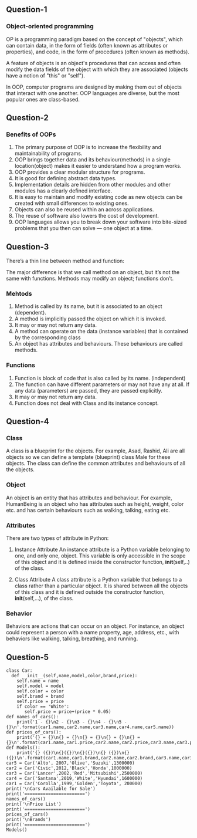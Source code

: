 ## Question-1

### Object-oriented programming

OP is a programming paradigm based on the concept of "objects", which can contain data, in the form of fields 
(often known as attributes or properties), and code, in the form of procedures (often known as methods).

A feature of objects is an object's procedures that can access and often modify the data fields of the object with which 
they are associated (objects have a notion of "this" or "self"). 

In OOP, computer programs are designed by making them out of objects that interact with one another.
OOP languages are diverse, but the most popular ones are class-based.

## Question-2

### Benefits of OOPs

1. The primary purpose of OOP is to increase the flexibility and maintainability of programs. 
2. OOP brings together data and its behaviour(methods) in a single location(object) makes it easier to understand how a 
   program works.
3. OOP provides a clear modular structure for programs.
4. It is good for defining abstract data types.
5. Implementation details are hidden from other modules and other modules has a clearly defined interface.
6. It is easy to maintain and modify existing code as new objects can be created with small differences to existing ones.
7. Objects can also be reused within an across applications. 
8. The reuse of software also lowers the cost of development. 
9. OOP languages allows you to break down your software into bite-sized problems that you then can solve — one object at a time. 

 ## Question-3

There’s a thin line between method and function:

The major difference is that we call method on an object, but it’s not the same with functions. 
Methods may modify an object; functions don’t.

### Mehtods
1. Method is called by its name, but it is associated to an object (dependent).
2. A method is implicitly passed the object on which it is invoked.
3. It may or may not return any data.
4. A method can operate on the data (instance variables) that is contained by the corresponding class
5. An object has attributes and behaviours. These behaviours are called methods.

### Functions
1. Function is block of code that is also called by its name. (independent)
2. The function can have different parameters or may not have any at all. If any data (parameters) are passed, 
they are passed explicitly.
3. It may or may not return any data.
4. Function does not deal with Class and its instance concept.

## Question-4

### Class
A class is a blueprint for the objects. For example, Asad, Rashid, Ali  are all objects so we can 
define a template (blueprint) class Male for these objects. The class can define the common attributes and behaviours of all 
the objects.

### Object
An object is an entity that has attributes and behaviour. For example, HumanBeing is an object who has attributes 
such as height, weight, color etc. and has certain behaviours such as walking, talking, eating etc.

### Attributes
There are two types of attribute in Python:
1. Instance Attribute
An instance attribute is a Python variable belonging to one, and only one, object. This variable is only 
accessible in the scope of this object and it is defined inside the constructor function, __init__(self,..) of the class.

2. Class Attribute
A class attribute is a Python variable that belongs to a class rather than a particular object. It is shared between all the objects of this class and it is defined outside the constructor function, __init__(self,...), 
of the class.

### Behavior
Behaviors are actions that can occur on an object.
For instance, an object could represent a person with a name property, age, address, etc., 
with behaviors like walking, talking, breathing, and running.

## Question-5
~~~
class Car:
  def __init__(self,name,model,color,brand,price):
    self.name = name
    self.model = model
    self.color = color
    self.brand = brand
    self.price = price
    if color == 'White':
       self.price = price+(price * 0.05)
def names_of_cars():
    print('1 - {}\n2 - {}\n3 - {}\n4 - {}\n5 - {}\n'.format(car1.name,car2.name,car3.name,car4.name,car5.name))
def prices_of_cars():
    print('{} = {}\n{} = {}\n{} = {}\n{} = {}\n{} = {}\n'.format(car1.name,car1.price,car2.name,car2.price,car3.name,car3.price,car4.name,car4.price,car5.name,car5.price))
def Models():
    print('{} ({})\n{}({})\n{}({})\n{} ({})\n{} ({})\n'.format(car1.name,car1.brand,car2.name,car2.brand,car3.name,car3.brand,car4.name,car4.brand,car5.name,car5.brand))
car5 = Car('Alto', 2007,'Olive','Suzuki',1300000)
car2 = Car('Civic',2012,'Black','Honda',1000000)
car3 = Car('Lancer',2002,'Red','Mitsubishi',2500000)
car4 = Car('Santana',2019,'White','Hyundai',1600000) 
car1 = Car('Corolla',1999,'Golden','Toyota', 200000)
print('\nCars Available for Sale')
print('=======================')
names_of_cars()
print('\nPrice List')
print('=======================')
prices_of_cars()
print('\nBrands')
print('=======================')
Models()
~~~
